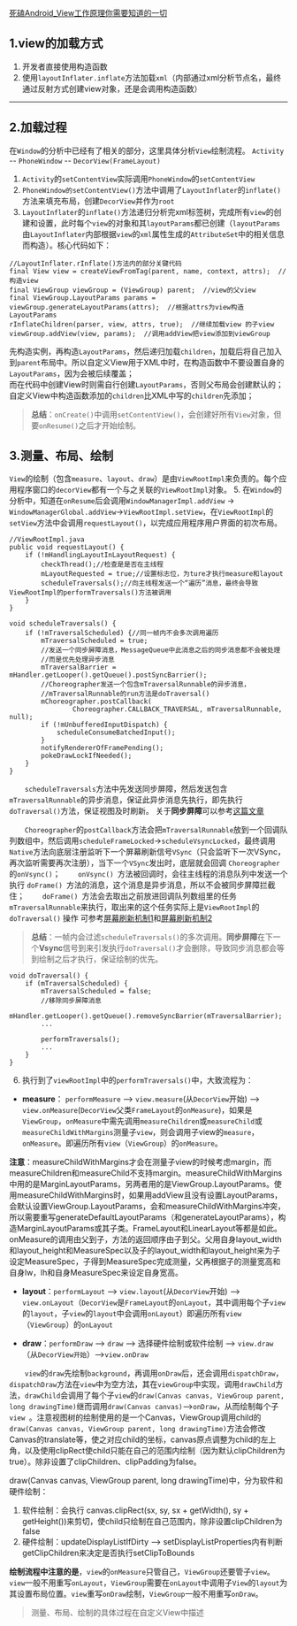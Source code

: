 [死磕Android_View工作原理你需要知道的一切](https://blog.csdn.net/xfhy_/article/details/90270630)
## 1.view的加载方式
1. 开发者直接使用构造函数
2. 使用`layoutInflater.inflate`方法加载`xml`（内部通过xml分析节点名，最终通过反射方式创建view对象，还是会调用构造函数）
--------------------------------------------------------------------
## 2.加载过程
在`Window`的分析中已经有了相关的部分，这里具体分析`View`绘制流程。
`Activity` -- `PhoneWindow` -- `DecorView(FrameLayout)`
1. `Activity`的`setContentView`实际调用`PhoneWindow`的`setContentView`
2. `PhoneWindow的setContentView()`方法中调用了`LayoutInflater`的`inflate()`方法来填充布局，创建`DecorView`并作为`root`
3. `LayoutInflater`的`inflate()`方法递归分析完xml标签树，完成所有`view`的创建和设置，此时每个`view`的对象和其`layoutParams`都已创建（`layoutParams`由`LayoutInflater`内部根据`view`的`xml`属性生成的`AttributeSet`中的相关信息而构造）。核心代码如下：
```
//LayoutInflater.rInflate()方法内的部分关键代码
final View view = createViewFromTag(parent, name, context, attrs);  //构造view
final ViewGroup viewGroup = (ViewGroup) parent;  //view的父view
final ViewGroup.LayoutParams params = viewGroup.generateLayoutParams(attrs);  //根据attrs为view构造LayoutParams
rInflateChildren(parser, view, attrs, true);  //继续加载view 的子view
viewGroup.addView(view, params);  //调用addView把view添加到viewGroup
```
先构造实例，再构造`LayoutParams`，然后递归加载`children`，加载后将自己加入到`parent`布局中。所以自定义View用于XML中时，在构造函数中不要设置自身的`LayoutParams`，因为会被后续覆盖；<br/>
而在代码中创建View时则需自行创建`LayoutParams`，否则父布局会创建默认的；自定义View中构造函数添加的`children`比XML中写的`children`先添加；

> **总结**：`onCreate()`中调用`setContentView()`，会创建好所有`View`对象，但要`onResume()`之后才开始绘制。
## 3.测量、布局、绘制
`View`的绘制（包含`measure`、`layout`、`draw`）是由`ViewRootImpl`来负责的。每个应用程序窗口的`decorView`都有一个与之关联的`ViewRootImpl`对象。
5. 在`Window`的分析中，知道在`onResume`后会调用`WindowManagerImpl.addView` -> `WindowManagerGlobal.addView`->`ViewRootImpl.setView`，在`ViewRootImpl`的`setView`方法中会调用`requestLayout()`，以完成应用程序用户界面的初次布局。
```
//ViewRootImpl.java
public void requestLayout() {
    if (!mHandlingLayoutInLayoutRequest) {
        checkThread();//检查是是否在主线程
        mLayoutRequested = true;//设置标志位，为ture才执行measure和layout
        scheduleTraversals();//向主线程发送一个“遍历”消息，最终会导致ViewRootImpl的performTraversals()方法被调用
    }
}

void scheduleTraversals() {
    if (!mTraversalScheduled) {//同一帧内不会多次调用遍历
        mTraversalScheduled = true;
        //发送一个同步屏障消息，MessageQueue中此消息之后的同步消息都不会被处理
        //而是优先处理异步消息
        mTraversalBarrier = mHandler.getLooper().getQueue().postSyncBarrier();
        //Choreographer发送一个包含mTraversalRunnable的异步消息，
        //mTraversalRunnable的run方法是doTraversal()
        mChoreographer.postCallback(
                Choreographer.CALLBACK_TRAVERSAL, mTraversalRunnable, null);
        if (!mUnbufferedInputDispatch) {
            scheduleConsumeBatchedInput();
        }
        notifyRendererOfFramePending();
        pokeDrawLockIfNeeded();
    }
}
```
&emsp;&emsp;`scheduleTraversals`方法中先发送同步屏障，然后发送包含`mTraversalRunnable`的异步消息，保证此异步消息先执行，即先执行`doTraversal()`方法，保证视图及时刷新。
关于**同步屏障**可以参考[这篇文章](https://blog.csdn.net/asdgbc/article/details/79148180)

&emsp;&emsp;`Choreographer`的`postCallback`方法会把`mTraversalRunnable`放到一个回调队列数组中，然后调用`scheduleFrameLocked`->`scheduleVsyncLocked`，最终调用`Native`方法向底层注册监听下一个屏幕刷新信号`VSync`（只会监听下一次VSync，再次监听需要再次注册），当下一个`VSync`发出时，底层就会回调 `Choreographer `的`onVsync()`；
&emsp;&emsp;`onVsync() `方法被回调时，会往主线程的消息队列中发送一个执行 `doFrame() `方法的消息，这个消息是异步消息，所以不会被同步屏障拦截住；
&emsp;&emsp;`doFrame() `方法会去取出之前放进回调队列数组里的任务`mTraversalRunnable`来执行，取出来的这个任务实际上是` ViewRootImpl `的 `doTraversal()` 操作
可参考[屏幕刷新机制1](https://blog.csdn.net/qian520ao/article/details/80954626)和[屏幕刷新机制2](https://www.cnblogs.com/dasusu/p/8311324.html)
> **总结**：一帧内会过滤`scheduleTraversals()`的多次调用。**同步屏障**在下一个**Vsync**信号到来引发执行`doTraversal()`才会删除，导致同步消息都会等到绘制之后才执行，保证绘制的优先。
```
void doTraversal() {
    if (mTraversalScheduled) {
        mTraversalScheduled = false;
        //移除同步屏障消息
        mHandler.getLooper().getQueue().removeSyncBarrier(mTraversalBarrier);
        ...
        
        performTraversals();
        ...
    }
}
```

6. 执行到了`viewRootImpl`中的`performTraversals()`中，大致流程为：
* **measure**： `performMeasure` --> `view.measure`(从`DecorView`开始) --> `view.onMeasure`(`DecorView`父类`FrameLayout`的`onMeasure`)，如果是`ViewGroup`，`onMeasure`中需先调用`measureChildren`或`measureChild`或`measureChildWithMargins`测量子`view`，则会调用子view的`measure`，`onMeasure`。即遍历所有`view`（`ViewGroup`）的`onMeasure`。

**注意**：measureChildWithMargins才会在测量子view的时候考虑margin，而measureChildren和measureChild不支持margin。measureChildWithMargins中用的是MarginLayoutParams，另两者用的是ViewGroup.LayoutParams。使用measureChildWithMargins时，如果用addView且没有设置LayoutParams，会默认设置ViewGroup.LayoutParams，会和measureChildWithMargins冲突，所以需要重写generateDefaultLayoutParams（和generateLayoutParams），构造MarginLayoutParams或其子类。FrameLayout和LinearLayout等都是如此。
           onMeasure的调用由父到子，方法的返回顺序由子到父。父用自身layout_width和layout_height和MeasureSpec以及子的layout_width和layout_height来为子设定MeasureSpec，子得到MeasureSpec完成测量，父再根据子的测量宽高和自身lw，lh和自身MeasureSpec来设定自身宽高。

* **layout**：`performLayout` --> `view.layout`(从`DecorView`开始) --> `view.onLayout`（`DecorView`是`FrameLayout`的`onLayout`，其中调用每个子`view`的`layout`，子`view`的`layout`中会调用`onLayout`）即遍历所有`view`（`ViewGroup`）的`onLayout`

* **draw**：`performDraw` --> `draw`  --> 选择硬件绘制或软件绘制 --> `view.draw `（从`DecorView开始`）-->`view.onDraw`

&emsp;&emsp;`view`的`draw`先绘制`background`，再调用`onDraw`后，还会调用`dispatchDraw`，`dispatchDraw`方法在`view`中为空方法，其在`viewGroup`中实现，调用`drawChild`方法，`drawChild`会调用了每个子`view`的`draw(Canvas canvas, ViewGroup parent, long drawingTime)`继而调用`draw(Canvas canvas)`-->`onDraw`，从而绘制每个子`view `。注意视图树的绘制使用的是一个Canvas，ViewGroup调用child的`draw(Canvas canvas, ViewGroup parent, long drawingTime)`方法会修改Canvas的translate等，使之对应child的坐标，canvas原点调整为child的左上角，以及使用clipRect使child只能在自己的范围内绘制（因为默认clipChildren为true）。除非设置了clipChildren、clipPadding为false。

draw(Canvas canvas, ViewGroup parent, long drawingTime)中，分为软件和硬件绘制：
1. 软件绘制：会执行 canvas.clipRect(sx, sy, sx + getWidth(), sy + getHeight())来剪切，使child只绘制在自己范围内，除非设置clipChildren为false
2. 硬件绘制：updateDisplayListIfDirty --> setDisplayListProperties内有判断getClipChildren来决定是否执行setClipToBounds


**绘制流程中注意的是**，`view`的`onMeasure`只管自己，`ViewGroup`还要管子`view`。`view`一般不用重写`onLayout`，`ViewGroup`需要在`onLayout`中调用子`View`的`layout`为其设置布局位置。`view`重写`onDraw`绘制，`ViewGroup`一般不用重写`onDraw`。

> 测量、布局、绘制的具体过程在自定义View中描述